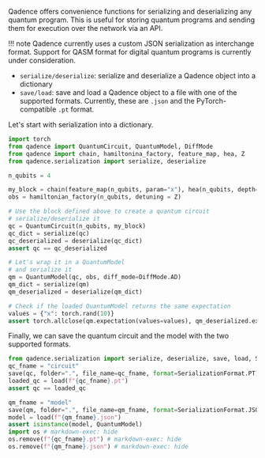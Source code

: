 Qadence offers convenience functions for serializing and deserializing any
quantum program. This is useful for storing quantum programs and
sending them for execution over the network via an API.

!!! note
    Qadence currently uses a custom JSON serialization as interchange format. Support for QASM
    format for digital quantum programs is currently under consideration.

* `serialize/deserialize`: serialize and deserialize a Qadence object into a dictionary
* `save/load`: save and load a Qadence object to a file with one of the supported
  formats. Currently, these are `.json` and the PyTorch-compatible `.pt` format.

Let's start with serialization into a dictionary.

```python exec="on" source="material-block" session="seralize_2"
import torch
from qadence import QuantumCircuit, QuantumModel, DiffMode
from qadence import chain, hamiltonina_factory, feature_map, hea, Z
from qadence.serialization import serialize, deserialize

n_qubits = 4

my_block = chain(feature_map(n_qubits, param="x"), hea(n_qubits, depth=2))
obs = hamiltonian_factory(n_qubits, detuning = Z)

# Use the block defined above to create a quantum circuit
# serialize/deserialize it
qc = QuantumCircuit(n_qubits, my_block)
qc_dict = serialize(qc)
qc_deserialized = deserialize(qc_dict)
assert qc == qc_deserialized

# Let's wrap it in a QuantumModel
# and serialize it
qm = QuantumModel(qc, obs, diff_mode=DiffMode.AD)
qm_dict = serialize(qm)
qm_deserialized = deserialize(qm_dict)

# Check if the loaded QuantumModel returns the same expectation
values = {"x": torch.rand(10)}
assert torch.allclose(qm.expectation(values=values), qm_deserialized.expectation(values=values))
```


Finally, we can save the quantum circuit and the model with the two supported formats.

```python exec="on" source="material-block" session="seralize_2"
from qadence.serialization import serialize, deserialize, save, load, SerializationFormat
qc_fname = "circuit"
save(qc, folder=".", file_name=qc_fname, format=SerializationFormat.PT)
loaded_qc = load(f"{qc_fname}.pt")
assert qc == loaded_qc

qm_fname = "model"
save(qm, folder=".", file_name=qm_fname, format=SerializationFormat.JSON)
model = load(f"{qm_fname}.json")
assert isinstance(model, QuantumModel)
import os # markdown-exec: hide
os.remove(f"{qc_fname}.pt") # markdown-exec: hide
os.remove(f"{qm_fname}.json") # markdown-exec: hide
```
